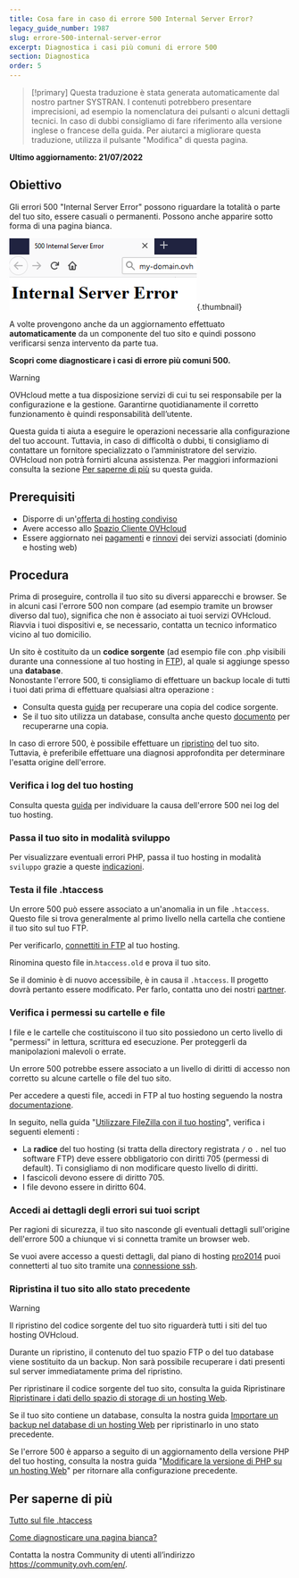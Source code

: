 ```yaml
---
title: Cosa fare in caso di errore 500 Internal Server Error?
legacy_guide_number: 1987
slug: errore-500-internal-server-error
excerpt: Diagnostica i casi più comuni di errore 500
section: Diagnostica
order: 5
---
```


> [!primary]
> Questa traduzione è stata generata automaticamente dal nostro partner SYSTRAN. I contenuti potrebbero presentare imprecisioni, ad esempio la nomenclatura dei pulsanti o alcuni dettagli tecnici. In caso di dubbi consigliamo di fare riferimento alla versione inglese o francese della guida. Per aiutarci a migliorare questa traduzione, utilizza il pulsante "Modifica" di questa pagina.
>

**Ultimo aggiornamento: 21/07/2022**

## Obiettivo

Gli errori 500 "Internal Server Error" possono riguardare la totalità o parte del tuo sito, essere casuali o permanenti. Possono anche apparire sotto forma di una pagina bianca.

![error500](images/error-500-2.png){.thumbnail}

A volte provengono anche da un aggiornamento effettuato **automaticamente** da un componente del tuo sito e quindi possono verificarsi senza intervento da parte tua.

**Scopri come diagnosticare i casi di errore più comuni 500.**

> [!warning]
>
> OVHcloud mette a tua disposizione servizi di cui tu sei responsabile per la configurazione e la gestione. Garantirne quotidianamente il corretto funzionamento è quindi responsabilità dell’utente.
>
> Questa guida ti aiuta a eseguire le operazioni necessarie alla configurazione del tuo account. Tuttavia, in caso di difficoltà o dubbi, ti consigliamo di contattare un fornitore specializzato o l’amministratore del servizio. OVHcloud non potrà fornirti alcuna assistenza. Per maggiori informazioni consulta la sezione [Per saperne di più](#gofurther) su questa guida.
>

## Prerequisiti

- Disporre di un'[offerta di hosting condiviso](https://www.ovhcloud.com/it/web-hosting/)
- Avere accesso allo [Spazio Cliente OVHcloud](https://www.ovh.com/auth/?action=gotomanager&from=https://www.ovh.it/&ovhSubsidiary=it)
- Essere aggiornato nei [pagamenti](https://docs.ovh.com/it/billing/gestire-fatture-ovhcloud/#pay-bills) e [rinnovi](https://docs.ovh.com/it/billing/imposta_il_rinnovo_automatico_dei_tuoi_servizi_ovh/#renewal-management) dei servizi associati (dominio e hosting web)

## Procedura

Prima di proseguire, controlla il tuo sito su diversi apparecchi e browser. Se in alcuni casi l'errore 500 non compare (ad esempio tramite un browser diverso dal tuo), significa che non è associato ai tuoi servizi OVHcloud. Riavvia i tuoi dispositivi e, se necessario, contatta un tecnico informatico vicino al tuo domicilio.

Un sito è costituito da un **codice sorgente** (ad esempio file con .php visibili durante una connessione al tuo hosting in [FTP](../accedere-spazio-storage-ftp-hosting-web/)), al quale si aggiunge spesso una **database**.
<br>Nonostante l'errore 500, ti consigliamo di effettuare un backup locale di tutti i tuoi dati prima di effettuare qualsiasi altra operazione :

- Consulta questa [guida](../hosting_condiviso_guida_allutilizzo_di_filezilla/) per recuperare una copia del codice sorgente.
- Se il tuo sito utilizza un database, consulta anche questo [documento](../web_hosting_come_esportare_un_database/) per recuperarne una copia.

In caso di errore 500, è possibile effettuare un [ripristino](#restore) del tuo sito. Tuttavia, è preferibile effettuare una diagnosi approfondita per determinare l'esatta origine dell'errore.

### Verifica i log del tuo hosting

Consulta questa [guida](../hosting_condiviso_consulta_le_statistiche_e_i_log_del_tuo_sito/) per individuare la causa dell'errore 500 nei log del tuo hosting.

### Passa il tuo sito in modalità sviluppo

Per visualizzare eventuali errori PHP, passa il tuo hosting in modalità `sviluppo` grazie a queste [indicazioni](../modifica_lambiente_di_esecuzione_del_tuo_hosting_web/#step-2-modifica-la-configurazione-dellhosting-web).

### Testa il file .htaccess

Un errore 500 può essere associato a un'anomalia in un file `.htaccess`. Questo file si trova generalmente al primo livello nella cartella che contiene il tuo sito sul tuo FTP.

Per verificarlo, [connettiti in FTP](../accedere-spazio-storage-ftp-hosting-web/) al tuo hosting.

Rinomina questo file in.`htaccess.old` e prova il tuo sito.

Se il dominio è di nuovo accessibile, è in causa il `.htaccess`. Il progetto dovrà pertanto essere modificato. Per farlo, contatta uno dei nostri [partner](https://partner.ovhcloud.com/it/directory/).

### Verifica i permessi su cartelle e file

I file e le cartelle che costituiscono il tuo sito possiedono un certo livello di "permessi" in lettura, scrittura ed esecuzione. Per proteggerli da manipolazioni malevoli o errate.

Un errore 500 potrebbe essere associato a un livello di diritti di accesso non corretto su alcune cartelle o file del tuo sito.

Per accedere a questi file, accedi in FTP al tuo hosting seguendo la nostra [documentazione](../accedere-spazio-storage-ftp-hosting-web/).

In seguito, nella guida "[Utilizzare FileZilla con il tuo hosting](../hosting_condiviso_guida_allutilizzo_di_filezilla/#diritti-su-file-e-cartelle)", verifica i seguenti elementi :

- La **radice** del tuo hosting (si tratta della directory registrata `/` o `.` nel tuo software FTP) deve essere obbligatorio con diritti 705 (permessi di default). Ti consigliamo di non modificare questo livello di diritti.
- I fascicoli devono essere di diritto 705.
- I file devono essere in diritto 604.

### Accedi ai dettagli degli errori sui tuoi script

Per ragioni di sicurezza, il tuo sito nasconde gli eventuali dettagli sull'origine dell'errore 500 a chiunque vi si connetta tramite un browser web.

Se vuoi avere accesso a questi dettagli, dal piano di hosting [pro2014](https://www.ovhcloud.com/it/web-hosting/professional-offer/) puoi connetterti al tuo sito tramite una [connessione ssh](../hosting_condiviso_il_protocollo_ssh/).

### Ripristina il tuo sito allo stato precedente <a name="restore"></a>

> [!warning]
>
> Il ripristino del codice sorgente del tuo sito riguarderà tutti i siti del tuo hosting OVHcloud.
>
> Durante un ripristino, il contenuto del tuo spazio FTP o del tuo database viene sostituito da un backup. Non sarà possibile recuperare i dati presenti sul server immediatamente prima del ripristino.
>

Per ripristinare il codice sorgente del tuo sito, consulta la guida Ripristinare [Ripristinare i dati dello spazio di storage di un hosting Web](../web_hosting_recupera_un_backup_completo_o_un_file_in_ftp_con_filezilla/).

Se il tuo sito contiene un database, consulta la nostra guida [Importare un backup nel database di un hosting Web](../web_hosting_come_importare_un_database_mysql/#ripristino-dallo-spazio-cliente-ovh) per ripristinarlo in uno stato precedente.

Se l'errore 500 è apparso a seguito di un aggiornamento della versione PHP del tuo hosting, consulta la nostra guida "[Modificare la versione di PHP su un hosting Web](../configura_php_sul_tuo_hosting_web_condiviso_2014_ovh/)" per ritornare alla configurazione precedente.

## Per saperne di più <a name="gofurther"></a>

[Tutto sul file .htaccess](../hosting_condiviso_tutto_sul_file_htaccess/)

[Come diagnosticare una pagina bianca?](../web_hosting_come_fai_a_diagnosticare_una_pagina_bianca/)

Contatta la nostra Community di utenti all’indirizzo <https://community.ovh.com/en/>.
